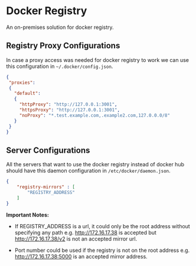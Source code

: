 # Docker Registry

An on-premises solution for docker registry.

## Registry Proxy Configurations

In case a proxy access was needed for docker registry to work we can use
this configuration in `~/.docker/config.json`.
```json
{
 "proxies":
 {
   "default":
   {
     "httpProxy": "http://127.0.0.1:3001",
     "httpsProxy": "http://127.0.0.1:3001",
     "noProxy": "*.test.example.com,.example2.com,127.0.0.0/8"
   }
 }
}
```

## Server Configurations

All the servers that want to use the docker registry instead of docker hub
should have this daemon configuration in `/etc/docker/daemon.json`.

```json
{
	"registry-mirrors" : [
		"REGISTRY_ADDRESS"
	]
}
```

**Important Notes:**

+ If REGISTRY\_ADDRESS is a url, it could only be the root address without
  specifying any path e.g. http://172.16.17.38 is accepted but
  http://172.16.17.38/v2 is not an accepted mirror url.

+ Port number could be used if the registry is not on the root address e.g.
  http://172.16.17.38:5000 is an accepted mirror address.
